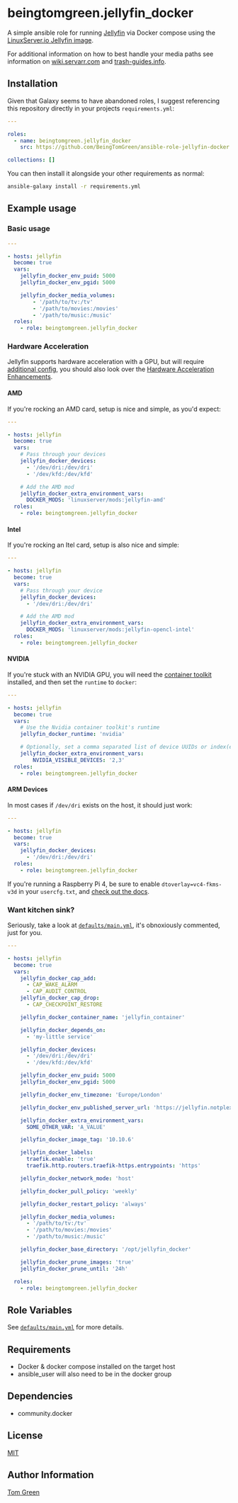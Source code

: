 # beingtomgreen.jellyfin_docker

A simple ansible role for running [Jellyfin](https://www.jellyfin.tv/) via Docker compose using the [LinuxServer.io Jellyfin image](https://docs.linuxserver.io/images/docker-jellyfin).

For additional information on how to best handle your media paths see information on [wiki.servarr.com](https://wiki.servarr.com/docker-guide#consistent-and-well-planned-paths) and [trash-guides.info](https://trash-guides.info/File-and-Folder-Structure/Hardlinks-and-Instant-Moves/).

## Installation

Given that Galaxy seems to have abandoned roles, I suggest referencing this repository directly in your projects `requirements.yml`:

```yaml
---

roles:
  - name: beingtomgreen.jellyfin_docker
    src: https://github.com/BeingTomGreen/ansible-role-jellyfin-docker.git

collections: []
```

You can then install it alongside your other requirements as normal:

```bash
ansible-galaxy install -r requirements.yml
```

## Example usage

### Basic usage

```yaml
---

- hosts: jellyfin
  become: true
  vars:
    jellyfin_docker_env_puid: 5000
    jellyfin_docker_env_pgid: 5000

    jellyfin_docker_media_volumes:
        - '/path/to/tv:/tv'
        - '/path/to/movies:/movies'
        - '/path/to/music:/music'
  roles:
    - role: beingtomgreen.jellyfin_docker
```
### Hardware Acceleration

Jellyfin supports hardware acceleration with a GPU, but will require [additional config](https://docs.linuxserver.io/images/docker-jellyfin/#hardware-acceleration), you should also look over the [Hardware Acceleration Enhancements](https://docs.linuxserver.io/images/docker-jellyfin/#hardware-acceleration-enhancements).

#### AMD

If you're rocking an AMD card, setup is nice and simple, as you'd expect:

```yaml
---

- hosts: jellyfin
  become: true
  vars:
    # Pass through your devices
    jellyfin_docker_devices:
      - '/dev/dri:/dev/dri'
      - '/dev/kfd:/dev/kfd'

    # Add the AMD mod
    jellyfin_docker_extra_environment_vars:
      DOCKER_MODS: 'linuxserver/mods:jellyfin-amd'
  roles:
    - role: beingtomgreen.jellyfin_docker
```

#### Intel

If you're rocking an Itel card, setup is also nice and simple:

```yaml
---

- hosts: jellyfin
  become: true
  vars:
    # Pass through your device
    jellyfin_docker_devices:
      - '/dev/dri:/dev/dri'

    # Add the AMD mod
    jellyfin_docker_extra_environment_vars:
      DOCKER_MODS: 'linuxserver/mods:jellyfin-opencl-intel'
  roles:
    - role: beingtomgreen.jellyfin_docker
```

#### NVIDIA

If you're stuck with an NVIDIA GPU, you will need the [container toolkit](https://github.com/NVIDIA/nvidia-container-toolkit) installed, and then set the `runtime` to `docker`:

```yaml
---

- hosts: jellyfin
  become: true
  vars:
    # Use the Nvidia container toolkit's runtime
    jellyfin_docker_runtime: 'nvidia'

    # Optionally, set a comma separated list of device UUIDs or index(es)
    jellyfin_docker_extra_environment_vars:
        NVIDIA_VISIBLE_DEVICES: '2,3'
  roles:
    - role: beingtomgreen.jellyfin_docker
```

#### ARM Devices

In most cases if `/dev/dri` exists on the host, it should just work:

```yaml
---

- hosts: jellyfin
  become: true
  vars:
    jellyfin_docker_devices:
      - '/dev/dri:/dev/dri'
  roles:
    - role: beingtomgreen.jellyfin_docker
```

If you're running a Raspberry Pi 4, be sure to enable `dtoverlay=vc4-fkms-v3d` in your `usercfg.txt`, and [check out the docs](https://docs.linuxserver.io/images/docker-jellyfin/#openmax-raspberry-pi).

### Want kitchen sink?

Seriously, take a look at [`defaults/main.yml`](defaults/main.yml), it's obnoxiously commented, just for you.

```yaml
---

- hosts: jellyfin
  become: true
  vars:
    jellyfin_docker_cap_add:
      - CAP_WAKE_ALARM
      - CAP_AUDIT_CONTROL
    jellyfin_docker_cap_drop:
      - CAP_CHECKPOINT_RESTORE

    jellyfin_docker_container_name: 'jellyfin_container'

    jellyfin_docker_depends_on:
      - 'my-little service'

    jellyfin_docker_devices:
      - '/dev/dri:/dev/dri'
      - '/dev/kfd:/dev/kfd'

    jellyfin_docker_env_puid: 5000
    jellyfin_docker_env_pgid: 5000

    jellyfin_docker_env_timezone: 'Europe/London'

    jellyfin_docker_env_published_server_url: 'https://jellyfin.notplex.com'

    jellyfin_docker_extra_environment_vars:
      SOME_OTHER_VAR: 'A_VALUE'

    jellyfin_docker_image_tag: '10.10.6'

    jellyfin_docker_labels:
      traefik.enable: 'true'
      traefik.http.routers.traefik-https.entrypoints: 'https'

    jellyfin_docker_network_mode: 'host'

    jellyfin_docker_pull_policy: 'weekly'

    jellyfin_docker_restart_policy: 'always'

    jellyfin_docker_media_volumes:
      - '/path/to/tv:/tv'
      - '/path/to/movies:/movies'
      - '/path/to/music:/music'

    jellyfin_docker_base_directory: '/opt/jellyfin_docker'

    jellyfin_docker_prune_images: 'true'
    jellyfin_docker_prune_until: '24h'

  roles:
    - role: beingtomgreen.jellyfin_docker
```

## Role Variables

See [`defaults/main.yml`](defaults/main.yml) for more details.

## Requirements

- Docker & docker compose installed on the target host
- ansible_user will also need to be in the docker group

## Dependencies

- community.docker

## License

[MIT](LICENSE)

## Author Information

[Tom Green](https://github.com/BeingTomGreen)
